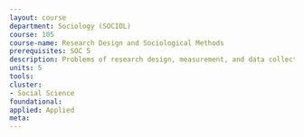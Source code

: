 ```yaml
---
layout: course 
department: Sociology (SOCIOL)
course: 105
course-name: Research Design and Sociological Methods
prerequisites: SOC 5
description: Problems of research design, measurement, and data collection, processing, and analysis will be considered. Attention will be given to both qualitative and quantitative studies.
units: 5
tools: 
cluster:
- Social Science
foundational: 
applied: Applied
meta: 
---
```

